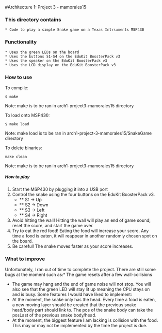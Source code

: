 #Architecture 1: Project 3 - mamorales15

### This directory contains
    * Code to play a simple Snake game on a Texas Intrsuments MSP430

### Functionality
    * Uses the green LEDs on the board
    * Uses the buttons S1-S4 on the EduKit BoosterPack v3
    * Uses the speaker on the EduKit BoosterPack v3
    * Uses the LCD display on the EduKit BoosterPack v3

### How to use
To compile:
~~~
$ make
~~~
Note: make is to be ran in arch1-project3-mamorales15 directory

To load onto MSP430:
~~~
$ make load
~~~
Note: make load is to be ran in arch1-project-3-mamorales15/SnakeGame directory

To delete binaries:
~~~
make clean
~~~
Note: make is to be ran in arch1-project3-mamorales15 directory

##### How to play
1. Start the MSP430 by plugging it into a USB port
2. Control the snake using the four buttons on the EduKit BoosterPack v3.
   * ** S1 -> Up
   * ** S2 -> Down
   * ** S3 -> Left
   * ** S4 -> Right
3. Avoid hitting the wall! Hitting the wall will play an end of game sound, reset the score, and start the game over.
4. Try to eat the red food! Eating the food will increase your score. Any time a food is eaten, it will reappear in another randomly chosen spot on the board.
5. Be careful! The snake moves faster as your score increases.

### What to improve
Unfortunately, I ran out of time to complete the project.
There are still some bugs at the moment such as:* The game resets after a few wall-collisions
* The game may hang and the end of game noise will not stop. You will also see that the green LED will stay lit up meaning the CPU stays on and is busy.
Some features I would have liked to implement:
* At the moment, the snake only has the head. Every time a food is eaten, a new moving layer should be created that the previous snake head/body part should link to. The pos of the snake body can take the posLast of the previous snake body/head.
* At the moment, the biggest feature I am lacking is collision with the food. This may or may not be implemented by the time the project is due.